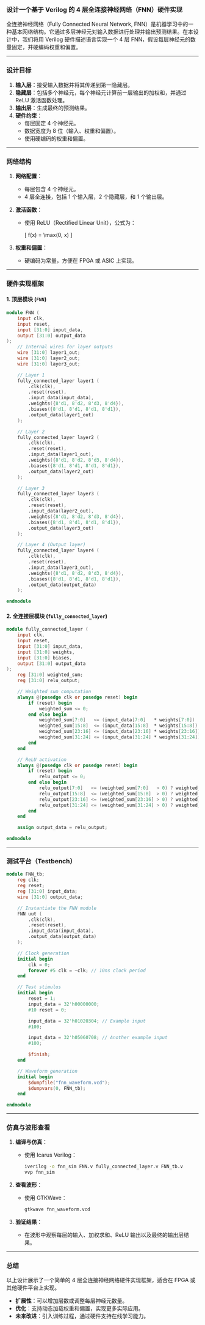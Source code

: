 ### 设计一个基于 Verilog 的 4 层全连接神经网络（FNN）硬件实现

全连接神经网络（Fully Connected Neural Network, FNN）是机器学习中的一种基本网络结构。它通过多层神经元对输入数据进行处理并输出预测结果。在本设计中，我们将用 Verilog 硬件描述语言实现一个 4 层 FNN，假设每层神经元的数量固定，并硬编码权重和偏置。

---

### 设计目标

1. **输入层**：接受输入数据并将其传递到第一隐藏层。
2. **隐藏层**：包括多个神经元，每个神经元计算前一层输出的加权和，并通过 ReLU 激活函数处理。
3. **输出层**：生成最终的预测结果。
4. **硬件约束**：
   - 每层固定 4 个神经元。
   - 数据宽度为 8 位（输入、权重和偏置）。
   - 使用硬编码的权重和偏置。

---

### 网络结构

1. **网络配置**：
   - 每层包含 4 个神经元。
   - 4 层全连接，包括 1 个输入层，2 个隐藏层，和 1 个输出层。

2. **激活函数**：
   - 使用 ReLU（Rectified Linear Unit），公式为：
     
     \[ f(x) = \max(0, x) \]

3. **权重和偏置**：
   - 硬编码为常量，方便在 FPGA 或 ASIC 上实现。

---

### 硬件实现框架

#### 1. **顶层模块 (`FNN`)**

```verilog
module FNN (
    input clk,
    input reset,
    input [31:0] input_data,
    output [31:0] output_data
);
    // Internal wires for layer outputs
    wire [31:0] layer1_out;
    wire [31:0] layer2_out;
    wire [31:0] layer3_out;

    // Layer 1
    fully_connected_layer layer1 (
        .clk(clk),
        .reset(reset),
        .input_data(input_data),
        .weights({8'd1, 8'd2, 8'd3, 8'd4}),
        .biases({8'd1, 8'd1, 8'd1, 8'd1}),
        .output_data(layer1_out)
    );

    // Layer 2
    fully_connected_layer layer2 (
        .clk(clk),
        .reset(reset),
        .input_data(layer1_out),
        .weights({8'd1, 8'd2, 8'd3, 8'd4}),
        .biases({8'd1, 8'd1, 8'd1, 8'd1}),
        .output_data(layer2_out)
    );

    // Layer 3
    fully_connected_layer layer3 (
        .clk(clk),
        .reset(reset),
        .input_data(layer2_out),
        .weights({8'd1, 8'd2, 8'd3, 8'd4}),
        .biases({8'd1, 8'd1, 8'd1, 8'd1}),
        .output_data(layer3_out)
    );

    // Layer 4 (Output layer)
    fully_connected_layer layer4 (
        .clk(clk),
        .reset(reset),
        .input_data(layer3_out),
        .weights({8'd1, 8'd2, 8'd3, 8'd4}),
        .biases({8'd1, 8'd1, 8'd1, 8'd1}),
        .output_data(output_data)
    );

endmodule
```

#### 2. **全连接层模块 (`fully_connected_layer`)**

```verilog
module fully_connected_layer (
    input clk,
    input reset,
    input [31:0] input_data,
    input [31:0] weights,
    input [31:0] biases,
    output [31:0] output_data
);
    reg [31:0] weighted_sum;
    reg [31:0] relu_output;

    // Weighted sum computation
    always @(posedge clk or posedge reset) begin
        if (reset) begin
            weighted_sum <= 0;
        end else begin
            weighted_sum[7:0]   <= (input_data[7:0]   * weights[7:0])   + biases[7:0];
            weighted_sum[15:8]  <= (input_data[15:8]  * weights[15:8])  + biases[15:8];
            weighted_sum[23:16] <= (input_data[23:16] * weights[23:16]) + biases[23:16];
            weighted_sum[31:24] <= (input_data[31:24] * weights[31:24]) + biases[31:24];
        end
    end

    // ReLU activation
    always @(posedge clk or posedge reset) begin
        if (reset) begin
            relu_output <= 0;
        end else begin
            relu_output[7:0]   <= (weighted_sum[7:0]   > 0) ? weighted_sum[7:0]   : 0;
            relu_output[15:8]  <= (weighted_sum[15:8]  > 0) ? weighted_sum[15:8]  : 0;
            relu_output[23:16] <= (weighted_sum[23:16] > 0) ? weighted_sum[23:16] : 0;
            relu_output[31:24] <= (weighted_sum[31:24] > 0) ? weighted_sum[31:24] : 0;
        end
    end

    assign output_data = relu_output;

endmodule
```

---

### 测试平台（Testbench）

```verilog
module FNN_tb;
    reg clk;
    reg reset;
    reg [31:0] input_data;
    wire [31:0] output_data;

    // Instantiate the FNN module
    FNN uut (
        .clk(clk),
        .reset(reset),
        .input_data(input_data),
        .output_data(output_data)
    );

    // Clock generation
    initial begin
        clk = 0;
        forever #5 clk = ~clk; // 10ns clock period
    end

    // Test stimulus
    initial begin
        reset = 1;
        input_data = 32'h00000000;
        #10 reset = 0;

        input_data = 32'h01020304; // Example input
        #100;

        input_data = 32'h05060708; // Another example input
        #100;

        $finish;
    end

    // Waveform generation
    initial begin
        $dumpfile("fnn_waveform.vcd");
        $dumpvars(0, FNN_tb);
    end

endmodule
```

---

### 仿真与波形查看

1. **编译与仿真**：
   - 使用 Icarus Verilog：
     ```bash
     iverilog -o fnn_sim FNN.v fully_connected_layer.v FNN_tb.v
     vvp fnn_sim
     ```

2. **查看波形**：
   - 使用 GTKWave：
     ```bash
     gtkwave fnn_waveform.vcd
     ```

3. **验证结果**：
   - 在波形中观察每层的输入、加权求和、ReLU 输出以及最终的输出层结果。

---

### 总结

以上设计展示了一个简单的 4 层全连接神经网络硬件实现框架，适合在 FPGA 或其他硬件平台上实现。
- **扩展性**：可以增加层数或调整每层神经元数量。
- **优化**：支持动态加载权重和偏置，实现更多实际应用。
- **未来改进**：引入训练过程，通过硬件支持在线学习能力。

